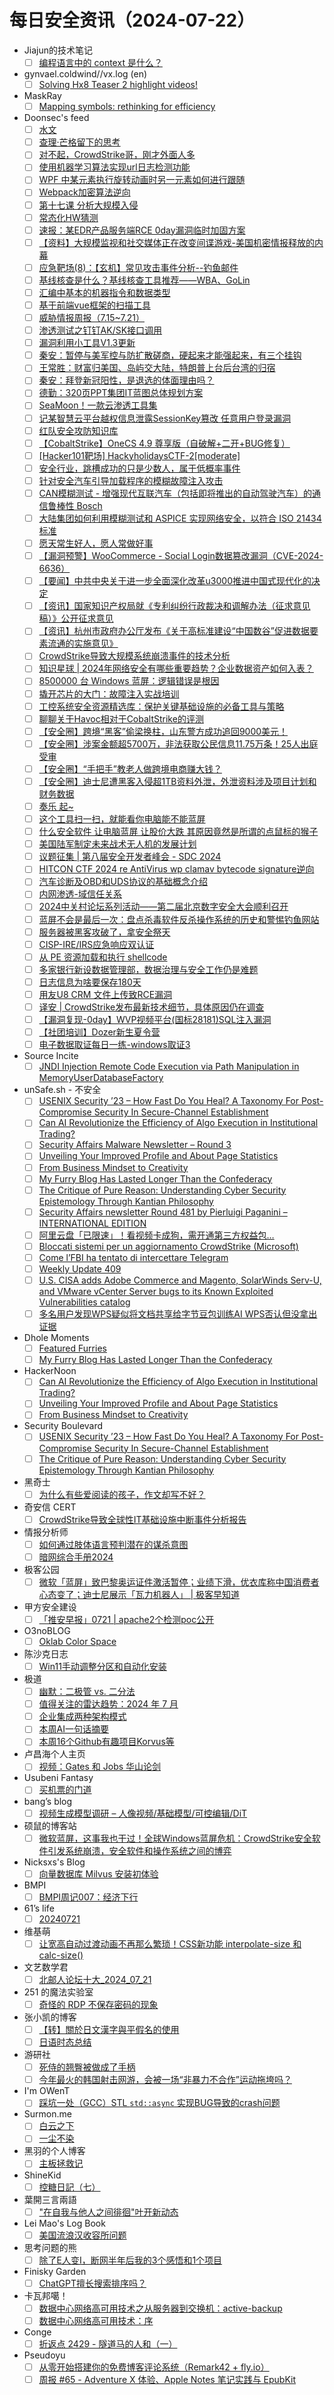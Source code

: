 # 每日安全资讯（2024-07-22）

- Jiajun的技术笔记
  - [ ] [编程语言中的 context 是什么？](https://jiajunhuang.com/articles/2024_07_21-context.md.html)
- gynvael.coldwind//vx.log (en)
  - [ ] [Solving Hx8 Teaser 2 highlight videos!](https://gynvael.coldwind.pl/?id=789)
- MaskRay
  - [ ] [Mapping symbols: rethinking for efficiency](https://maskray.me/blog/2024-07-21-mapping-symbols-rethinking-for-efficiency)
- Doonsec's feed
  - [ ] [水文](https://mp.weixin.qq.com/s?__biz=MzU4Mzc4MDQyOQ==&mid=2247483983&idx=1&sn=82ff57ed9f2be2e82f5d26ed2f530f39)
  - [ ] [查理·芒格留下的思考](https://mp.weixin.qq.com/s?__biz=Mzg4NzgyODEzNQ==&mid=2247487526&idx=1&sn=f9fe9de202965c9f7d48de77da889c2a)
  - [ ] [对不起，CrowdStrike哥，刚才外面人多](https://mp.weixin.qq.com/s?__biz=MzU0NDc0NTY3OQ==&mid=2247487710&idx=1&sn=26a8e842de9cbf0237d8644c6db68dc1)
  - [ ] [使用机器学习算法实现url日志检测功能](https://mp.weixin.qq.com/s?__biz=MzU3MDEwMjk2MQ==&mid=2247485091&idx=1&sn=19a1968329461299d27ae7ea80c31ba0)
  - [ ] [WPF 中某元素执行旋转动画时另一元素如何进行跟随](https://mp.weixin.qq.com/s?__biz=MzA3NDE0NTA0MA==&mid=2649212114&idx=1&sn=9020ab32cd4da0c4747a011ebf3dd3d0)
  - [ ] [Webpack加密算法逆向](https://mp.weixin.qq.com/s?__biz=MzIzMTIzNTM0MA==&mid=2247495322&idx=1&sn=dee42e606edd4ddd6bf434d2e2770c13)
  - [ ] [第十七课 分析大规模入侵](https://mp.weixin.qq.com/s?__biz=MzkzMDE3ODc1Mw==&mid=2247488233&idx=1&sn=0484d50b3b92fdac575b788d0a5baa2d)
  - [ ] [常态化HW猜测](https://mp.weixin.qq.com/s?__biz=MzI1Mjc3NTUwMQ==&mid=2247535344&idx=1&sn=95bcf3d4f65db17069b8aecfe66b51ac)
  - [ ] [速报：某EDR产品服务端RCE 0day漏洞临时加固方案](https://mp.weixin.qq.com/s?__biz=MzkzMjI1NjI3Ng==&mid=2247486854&idx=1&sn=22f93339432647d0ad0776c139606e37)
  - [ ] [【资料】大规模监视和社交媒体正在改变间谍游戏-美国机密情报释放的内幕](https://mp.weixin.qq.com/s?__biz=MzI2MTE0NTE3Mw==&mid=2651145201&idx=1&sn=c8d7ab58169a911b98f09f62903c23f7)
  - [ ] [应急靶场(8)：【玄机】常见攻击事件分析--钓鱼邮件](https://mp.weixin.qq.com/s?__biz=MzI0NjA3Mzk2NQ==&mid=2247494124&idx=1&sn=5a676621c2240784bdf0baeff4ef2d7e)
  - [ ] [基线核查是什么？基线核查工具推荐——WBA、GoLin](https://mp.weixin.qq.com/s?__biz=MzkyNzQ1NjI4OA==&mid=2247484475&idx=1&sn=db9d50441f50b10e8fb3e75cafb60c78)
  - [ ] [汇编中基本的机器指令和数据类型](https://mp.weixin.qq.com/s?__biz=MzU5NjYwNDIyOQ==&mid=2247484577&idx=1&sn=22e0a9f1d65708a1006c71ae20a9e822)
  - [ ] [基于前端vue框架的扫描工具](https://mp.weixin.qq.com/s?__biz=MzkyNzIxMjM3Mg==&mid=2247487148&idx=1&sn=bf696ea339cc127069a0929a1960432e)
  - [ ] [威胁情报周报（7.15~7.21）](https://mp.weixin.qq.com/s?__biz=Mzg5MTc3ODY4Mw==&mid=2247506556&idx=1&sn=ee5e0a8d4f94bdcb6a6d89ab6caac08f)
  - [ ] [渗透测试之钉钉AK/SK接口调用](https://mp.weixin.qq.com/s?__biz=MjM5MzA5NDU2NQ==&mid=2247484436&idx=1&sn=68adcb5452daf6d8b8726a48a3d6db32)
  - [ ] [漏洞利用小工具V1.3更新](https://mp.weixin.qq.com/s?__biz=MzkzNzM0OTcyOQ==&mid=2247484617&idx=1&sn=cb65350f5023a64558c5f639196a477d)
  - [ ] [秦安：暂停与美军控与防扩散磋商，硬起来才能强起来，有三个挂钩](https://mp.weixin.qq.com/s?__biz=MzA5MDg1MDUyMA==&mid=2650471511&idx=1&sn=42877021639c923789bfedb95c8acd26)
  - [ ] [王常胜：财富归美国、岛屿交大陆，特朗普上台后台湾的归宿](https://mp.weixin.qq.com/s?__biz=MzA5MDg1MDUyMA==&mid=2650471511&idx=2&sn=7c7b5adc458d70e24ef25865516bdc7f)
  - [ ] [秦安：拜登新冠阳性，是退选的体面理由吗？](https://mp.weixin.qq.com/s?__biz=MzA5MDg1MDUyMA==&mid=2650471511&idx=3&sn=bcf82e49308b037807f57f32420914a1)
  - [ ] [德勤：320页PPT集团IT蓝图总体规划方案](https://mp.weixin.qq.com/s?__biz=MzU4ODU1MzAyNg==&mid=2247513096&idx=1&sn=7118b83b861f09a0a46f7c1d048652cb)
  - [ ] [SeaMoon！一款云渗透工具集](https://mp.weixin.qq.com/s?__biz=MzkzOTY1MzcyOQ==&mid=2247488404&idx=1&sn=ba24ade4675799269038dbe376d782f0)
  - [ ] [记某智慧云平台越权信息泄露SessionKey篡改 任意用户登录漏洞](https://mp.weixin.qq.com/s?__biz=Mzg2ODYxMzY3OQ==&mid=2247513932&idx=1&sn=93f322246016615a57010658c5ff5e4d)
  - [ ] [红队安全攻防知识库](https://mp.weixin.qq.com/s?__biz=Mzg2ODYxMzY3OQ==&mid=2247513932&idx=2&sn=37cdba5f5105d1e0cee1c7861c9920d1)
  - [ ] [【CobaltStrike】OneCS 4.9 尊享版（自破解+二开+BUG修复）](https://mp.weixin.qq.com/s?__biz=Mzg5MDg0NzUzMw==&mid=2247483930&idx=1&sn=bad19640002904df78f73a0547360029)
  - [ ] [[Hacker101靶场] HackyholidaysCTF-2[moderate]](https://mp.weixin.qq.com/s?__biz=MzA4NDQ5NTU0MA==&mid=2647689584&idx=1&sn=e385a6973b315e6939b6e306d2d7c1cd)
  - [ ] [安全行业，跳槽成功的只是少数人，属于低概率事件](https://mp.weixin.qq.com/s?__biz=MzUzNjkxODE5MA==&mid=2247486166&idx=1&sn=25317c6a22dc56e6e3b5511f22d513f1)
  - [ ] [针对安全汽车引导加载程序的模糊故障注入攻击](https://mp.weixin.qq.com/s?__biz=MzU2MDk1Nzg2MQ==&mid=2247611395&idx=1&sn=e23d97aeca3e4731686119a46c70a59d)
  - [ ] [CAN模糊测试 - 增强现代互联汽车（包括即将推出的自动驾驶汽车）的通信鲁棒性 Bosch](https://mp.weixin.qq.com/s?__biz=MzU2MDk1Nzg2MQ==&mid=2247611395&idx=2&sn=0ca72dbc504c95c30339d61c9a97b19b)
  - [ ] [大陆集团如何利用模糊测试和 ASPICE 实现网络安全，以符合 ISO 21434 标准](https://mp.weixin.qq.com/s?__biz=MzU2MDk1Nzg2MQ==&mid=2247611395&idx=3&sn=b3a5cb56bc7966ef2b8f0511a470c1aa)
  - [ ] [愿天常生好人，愿人常做好事](https://mp.weixin.qq.com/s?__biz=Mzg5NTU2NjA1Mw==&mid=2247492376&idx=1&sn=f481382a2cfebc3f8a3a17d29aadc5e3)
  - [ ] [【漏洞预警】WooCommerce - Social Login数据篡改漏洞（CVE-2024-6636）](https://mp.weixin.qq.com/s?__biz=MzkyNzQzNDI5OQ==&mid=2247486441&idx=1&sn=9f534c95bf817bcf2fef94fd8d0cbe44)
  - [ ] [【要闻】中共中央关于进一步全面深化改革u3000推进中国式现代化的决定](https://mp.weixin.qq.com/s?__biz=MzU1NDY3NDgwMQ==&mid=2247543620&idx=1&sn=cbb1b2d433bb50f67bd5b592bf3c6273)
  - [ ] [【资讯】国家知识产权局就《专利纠纷行政裁决和调解办法（征求意见稿）》公开征求意见](https://mp.weixin.qq.com/s?__biz=MzU1NDY3NDgwMQ==&mid=2247543620&idx=2&sn=7f2ba45d234c18795bca0429588c6fd7)
  - [ ] [【资讯】杭州市政府办公厅发布《关于高标准建设“中国数谷”促进数据要素流通的实施意见》](https://mp.weixin.qq.com/s?__biz=MzU1NDY3NDgwMQ==&mid=2247543620&idx=3&sn=b4d827fe8f274933d32c44735effe875)
  - [ ] [CrowdStrike导致大规模系统崩溃事件的技术分析](https://mp.weixin.qq.com/s?__biz=MzkzNzI4NDQzMA==&mid=2247498728&idx=1&sn=4fe9507d733494e4aa91b9cf743b4a74)
  - [ ] [知识星球 | 2024年网络安全有哪些重要趋势？企业数据资产如何入表？](https://mp.weixin.qq.com/s?__biz=MzU5ODgzNTExOQ==&mid=2247625676&idx=1&sn=46c4883142b4ba35d71728d137371d92)
  - [ ] [8500000 台 Windows 蓝屏：逻辑错误是根因](https://mp.weixin.qq.com/s?__biz=MzU2NzY5MzI5Ng==&mid=2247502390&idx=1&sn=57782f0a8f88a78e4c9a09f9569220f4)
  - [ ] [撬开芯片的大门：故障注入实战培训](https://mp.weixin.qq.com/s?__biz=MzU5OTU3NDEzOQ==&mid=2247492482&idx=1&sn=5e7f7a7563ac39d9a8556567b443bdaa)
  - [ ] [工控系统安全资源精选库：保护关键基础设施的必备工具与策略](https://mp.weixin.qq.com/s?__biz=MzkxNTU5NTI1Ng==&mid=2247485369&idx=1&sn=b529b093c316e7431760303271157512)
  - [ ] [聊聊关于Havoc相对于CobaltStrike的评测](https://mp.weixin.qq.com/s?__biz=Mzg3NDk3NzMwNw==&mid=2247484687&idx=1&sn=1aca6d7d8060ecac970c93f4279373ef)
  - [ ] [【安全圈】跨境“黑客”偷梁换柱，山东警方成功追回9000美元！](https://mp.weixin.qq.com/s?__biz=MzIzMzE4NDU1OQ==&mid=2652063000&idx=1&sn=bf67cbcf454f238accc31965c6a79a67)
  - [ ] [【安全圈】涉案金额超5700万，非法获取公民信息11.75万条！25人出庭受审](https://mp.weixin.qq.com/s?__biz=MzIzMzE4NDU1OQ==&mid=2652063000&idx=2&sn=7761f58ccc530d185d49fe281b88ae97)
  - [ ] [【安全圈】“手把手”教老人做跨境电商赚大钱？](https://mp.weixin.qq.com/s?__biz=MzIzMzE4NDU1OQ==&mid=2652063000&idx=3&sn=4378a0c75495b99bbd82a120c3090754)
  - [ ] [【安全圈】迪士尼遭黑客入侵超1TB资料外泄，外泄资料涉及项目计划和财务数据](https://mp.weixin.qq.com/s?__biz=MzIzMzE4NDU1OQ==&mid=2652063000&idx=4&sn=bd9c3923d3541ecb86edcc720a34cefa)
  - [ ] [奏乐 起~](https://mp.weixin.qq.com/s?__biz=MzkzNjM5NDU0OA==&mid=2247486035&idx=1&sn=4f50e03715c37a2dab6648fd52071010)
  - [ ] [这个工具扫一扫，就能看你电脑能不能蓝屏](https://mp.weixin.qq.com/s?__biz=MzkwNjY1Mzc0Nw==&mid=2247485197&idx=1&sn=74a0a01025ba8a0039de46d0d02c73c8)
  - [ ] [什么安全软件 让电脑蓝屏 让股价大跌 其原因竟然是所谓的点鼠标的猴子](https://mp.weixin.qq.com/s?__biz=Mzk0MDY2NTY5Mw==&mid=2247484849&idx=1&sn=662d13fb4c205981d1a22c8852f66e6c)
  - [ ] [美国陆军制定未来战术无人机的发展计划](https://mp.weixin.qq.com/s?__biz=MzI1OTExNDY1NQ==&mid=2651614337&idx=1&sn=165b3d0fc626ae72a69afb492f4a4e7e)
  - [ ] [议题征集 | 第八届安全开发者峰会 - SDC 2024](https://mp.weixin.qq.com/s?__biz=MjM5NTc2MDYxMw==&mid=2458564547&idx=1&sn=e757435874540666710bf4390679ee7a)
  - [ ] [HITCON CTF 2024 re AntiVirus wp clamav bytecode signature逆向](https://mp.weixin.qq.com/s?__biz=MjM5NTc2MDYxMw==&mid=2458564547&idx=2&sn=1ae148ef7d72e7a0707f3c6eddf31dd0)
  - [ ] [汽车诊断及OBD和UDS协议的基础概念介绍](https://mp.weixin.qq.com/s?__biz=MzIzOTc2OTAxMg==&mid=2247540712&idx=1&sn=51615d8474dcf0abfb7f67c98552727c)
  - [ ] [内网渗透-域信任关系](https://mp.weixin.qq.com/s?__biz=MzkwMjU5MzgzMQ==&mid=2247484982&idx=1&sn=aeeca6ca0c963dee3d064d3c3d0fdba4)
  - [ ] [2024中关村论坛系列活动——第二届北京数字安全大会顺利召开](https://mp.weixin.qq.com/s?__biz=MzkwMTMyMDQ3Mw==&mid=2247591143&idx=2&sn=19ff4783d821cfdff3ab44d4134d4930)
  - [ ] [蓝屏不会是最后一次：盘点杀毒软件反杀操作系统的历史和警惕钓鱼网站](https://mp.weixin.qq.com/s?__biz=Mzg4Njc0Mjc3NQ==&mid=2247486179&idx=1&sn=c259a8841d0edc040d8e273cb3d17423)
  - [ ] [服务器被黑客攻破了，拿安全祭天](https://mp.weixin.qq.com/s?__biz=Mzg4MTg0MjQ5OA==&mid=2247485747&idx=1&sn=b9d568b62a6fba950fea730db82f179e)
  - [ ] [CISP-IRE/IRS应急响应双认证](https://mp.weixin.qq.com/s?__biz=Mzg4MTg0MjQ5OA==&mid=2247485747&idx=2&sn=e878bf1f1ce1786d8dab5321b55c6f13)
  - [ ] [从 PE 资源加载和执行 shellcode](https://mp.weixin.qq.com/s?__biz=MzkzNDQ0MDcxMw==&mid=2247485904&idx=1&sn=2dbd072c5f569e36843ec0c117c13620)
  - [ ] [多家银行新设数据管理部，数据治理与安全工作仍是难题](https://mp.weixin.qq.com/s?__biz=MzIxMDIwODM2MA==&mid=2653930334&idx=1&sn=ddb6d63ab49f2e9952a2b8b4cee116f3)
  - [ ] [日志信息为啥要保存180天](https://mp.weixin.qq.com/s?__biz=MzI4NzA1Nzg5OA==&mid=2247485233&idx=1&sn=4c4402023d3de000192022c7d07d5fbd)
  - [ ] [用友U8 CRM 文件上传致RCE漏洞](https://mp.weixin.qq.com/s?__biz=MzkzOTI2NjUyNA==&mid=2247484240&idx=1&sn=4467be07eab1806b8b59c62abfe5e6f0)
  - [ ] [译安 | CrowdStrike发布最新技术细节，具体原因仍在调查](https://mp.weixin.qq.com/s?__biz=Mzg3NzUyMTM0NA==&mid=2247486738&idx=1&sn=2188f688efa3bbb2303b3ca6f2671458)
  - [ ] [【漏洞复现-0day】WVP视频平台(国标28181)SQL注入漏洞](https://mp.weixin.qq.com/s?__biz=MzkxMTY1MTIzOA==&mid=2247484216&idx=1&sn=367fe7b6510e06e06b9a95ef82461c16)
  - [ ] [【社团培训】Dozer新生夏令营](https://mp.weixin.qq.com/s?__biz=MzI4MTIxMzkxMg==&mid=2247485345&idx=1&sn=ae09923a8112a5c7a6eaaa48432c26d2)
  - [ ] [电子数据取证每日一练-windows取证3](https://mp.weixin.qq.com/s?__biz=Mzg3NTU3NTY0Nw==&mid=2247488967&idx=1&sn=4ed2065a32ddf6d65e46e5ea35381814)
- Source Incite
  - [ ] [JNDI Injection Remote Code Execution via Path Manipulation in MemoryUserDatabaseFactory](https://srcincite.io/blog/2024/07/21/jndi-injection-rce-via-path-manipulation-in-memoryuserdatabasefactory.html)
- unSafe.sh - 不安全
  - [ ] [USENIX Security ’23 – How Fast Do You Heal? A Taxonomy For Post-Compromise Security In Secure-Channel Establishment](https://buaq.net/go-251683.html)
  - [ ] [Can AI Revolutionize the Efficiency of Algo Execution in Institutional Trading?](https://buaq.net/go-251685.html)
  - [ ] [Security Affairs Malware Newsletter – Round 3](https://buaq.net/go-251678.html)
  - [ ] [Unveiling Your Improved Profile and About Page Statistics](https://buaq.net/go-251686.html)
  - [ ] [From Business Mindset to Creativity](https://buaq.net/go-251687.html)
  - [ ] [My Furry Blog Has Lasted Longer Than the Confederacy](https://buaq.net/go-251680.html)
  - [ ] [The Critique of Pure Reason: Understanding Cyber Security Epistemology Through Kantian Philosophy](https://buaq.net/go-251679.html)
  - [ ] [Security Affairs newsletter Round 481 by Pierluigi Paganini – INTERNATIONAL EDITION](https://buaq.net/go-251676.html)
  - [ ] [阿里云盘「已限速」！看视频卡成狗，需开通第三方权益包…](https://buaq.net/go-251682.html)
  - [ ] [Bloccati sistemi per un aggiornamento CrowdStrike (Microsoft)](https://buaq.net/go-251668.html)
  - [ ] [Come l’FBI ha tentato di intercettare Telegram](https://buaq.net/go-251675.html)
  - [ ] [Weekly Update 409](https://buaq.net/go-251669.html)
  - [ ] [U.S. CISA adds Adobe Commerce and Magento, SolarWinds Serv-U, and VMware vCenter Server bugs to its Known Exploited Vulnerabilities catalog](https://buaq.net/go-251670.html)
  - [ ] [多名用户发现WPS疑似将文档共享给字节豆包训练AI WPS否认但没拿出证据](https://buaq.net/go-251657.html)
- Dhole Moments
  - [ ] [Featured Furries](https://soatok.blog/2024/07/21/featured-furries/)
  - [ ] [My Furry Blog Has Lasted Longer Than the Confederacy](https://soatok.blog/2024/07/21/my-furry-blog-has-lasted-longer-than-the-confederacy/)
- HackerNoon
  - [ ] [Can AI Revolutionize the Efficiency of Algo Execution in Institutional Trading?](https://hackernoon.com/can-ai-revolutionize-the-efficiency-of-algo-execution-in-institutional-trading?source=rss)
  - [ ] [Unveiling Your Improved Profile and About Page Statistics](https://hackernoon.com/unveiling-your-improved-profile-and-about-page-statistics?source=rss)
  - [ ] [From Business Mindset to Creativity](https://hackernoon.com/from-business-mindset-to-creativity?source=rss)
- Security Boulevard
  - [ ] [USENIX Security ’23 – How Fast Do You Heal? A Taxonomy For Post-Compromise Security In Secure-Channel Establishment](https://securityboulevard.com/2024/07/usenix-security-23-how-fast-do-you-heal-a-taxonomy-for-post-compromise-security-in-secure-channel-establishment/)
  - [ ] [The Critique of Pure Reason: Understanding Cyber Security Epistemology Through Kantian Philosophy](https://securityboulevard.com/2024/07/the-critique-of-pure-reason-understanding-cyber-security-epistemology-through-kantian-philosophy/)
- 黑奇士
  - [ ] [为什么有些爱阅读的孩子，作文却写不好？](https://mp.weixin.qq.com/s?__biz=MzI5ODYwNTE4Nw==&mid=2247488313&idx=1&sn=abed910295a107f3a51927f661ff898c&chksm=eca21cd5dbd595c3d9d5284463932f50396944fdf3fa255beac58224b02a96b4043918855109&scene=58&subscene=0#rd)
- 奇安信 CERT
  - [ ] [CrowdStrike导致全球性IT基础设施中断事件分析报告](https://mp.weixin.qq.com/s?__biz=MzU5NDgxODU1MQ==&mid=2247501763&idx=1&sn=3714d555ecf347d22ba237fc80c5131a&chksm=fe79e35bc90e6a4d32699034dcf6c752d63eb31305f62c9a2ff63f852f69c24b89743c314aca&scene=58&subscene=0#rd)
- 情报分析师
  - [ ] [如何通过肢体语言预判潜在的谋杀意图](https://mp.weixin.qq.com/s?__biz=MzA3Mjc1MTkwOA==&mid=2650553122&idx=1&sn=49c97f3e7526280ab12f1e9d2d60bf30&chksm=87111569b0669c7f71566be7d87f607b53e08fd38cbaa8335619210e32ad0d717bf40043e327&scene=58&subscene=0#rd)
  - [ ] [暗网综合手册2024](https://mp.weixin.qq.com/s?__biz=MzA3Mjc1MTkwOA==&mid=2650553122&idx=2&sn=bd3349e8687e15a6707785b99d9f2233&chksm=87111569b0669c7f968f303e760fdaa6d45e0af3473031ff966311191f7bff8ec7293797b069&scene=58&subscene=0#rd)
- 极客公园
  - [ ] [微软「蓝屏」致巴黎奥运证件激活暂停；业绩下滑，优衣库称中国消费者心态变了；迪士尼展示「瓦力机器人」 | 极客早知道](https://mp.weixin.qq.com/s?__biz=MTMwNDMwODQ0MQ==&mid=2653048046&idx=1&sn=078d476e23d2bd5f07c9d021ece3bfca&chksm=7e5731584920b84e3bfeb41b7f29611c21037865db48dbb183a087f7082ed73754fead005713&scene=58&subscene=0#rd)
- 甲方安全建设
  - [ ] [「推安早报」0721 | apache2个检测poc公开](https://mp.weixin.qq.com/s?__biz=MzU0MDcyMTMxOQ==&mid=2247487637&idx=1&sn=6229121098df1fb61d8329fd41691f72&chksm=fb35b95dcc42304b684e585cae8bda7bf94df3255303709e86078dc1c4146f940858080b2d1c&scene=58&subscene=0#rd)
- O3noBLOG
  - [ ] [Oklab Color Space](https://blog.othree.net/log/2024/07/21/oklab-color-space/)
- 陈沙克日志
  - [ ] [Win11手动调整分区和自动化安装](https://www.chenshake.com/2024/07/21/win11-skill/)
- 极道
  - [ ] [幽默：二极管 vs. 二分法](https://www.jdon.com/74644.html)
  - [ ] [值得关注的雷达趋势：2024 年 7 月](https://www.jdon.com/74643.html)
  - [ ] [企业集成两种架构模式](https://www.jdon.com/74642.html)
  - [ ] [本周AI一句话摘要](https://www.jdon.com/74641.html)
  - [ ] [本周16个Github有趣项目Korvus等](https://www.jdon.com/74627.html)
- 卢昌海个人主页
  - [ ] [视频：Gates 和 Jobs 华山论剑](https://www.youtube.com/watch?v=UrIrGTu2Scs)
- Usubeni Fantasy
  - [ ] [买机票的门道](https://ssshooter.com/airplane-ticket/)
- bang’s blog
  - [ ] [视频生成模型调研 – 人像视频/基础模型/可控编辑/DiT](http://blog.cnbang.net/tech/3950/)
- 硕鼠的博客站
  - [ ] [微软蓝屏，这事我也干过！全球Windows蓝屏危机：CrowdStrike安全软件引发系统崩溃，安全软件和操作系统之间的博弈](https://lukefan.com/2024/07/21/%e5%be%ae%e8%bd%af%e8%93%9d%e5%b1%8f%ef%bc%8c%e8%bf%99%e4%ba%8b%e6%88%91%e4%b9%9f%e5%b9%b2%e8%bf%87%ef%bc%81%e5%85%a8%e7%90%83windows%e8%93%9d%e5%b1%8f%e5%8d%b1%e6%9c%ba%ef%bc%9acrowdstrike%e5%ae%89/)
- Nicksxs's Blog
  - [ ] [向量数据库 Milvus 安装初体验](https://nicksxs.me/2024/07/21/%E5%90%91%E9%87%8F%E6%95%B0%E6%8D%AE%E5%BA%93-Milvus-%E5%AE%89%E8%A3%85%E5%88%9D%E4%BD%93%E9%AA%8C/)
- BMPI
  - [ ] [BMPI周记007：经济下行](https://www.bmpi.dev/weeklies/20240721/)
- 61’s life
  - [ ] [20240721](http://61.life/2024/0721)
- 维基萌
  - [ ] [让宽高自动过渡动画不再那么繁琐！CSS新功能 interpolate-size 和 calc-size()](https://www.wikimoe.com/post/fn2y1rpv)
- 文艺数学君
  - [ ] [北邮人论坛十大_2024_07_21](https://mathpretty.com/17323.html)
- 251 的魔法实验室
  - [ ] [奇怪的 RDP 不保存密码的现象](https://blog.251.sh/please-save-my-password-rdp)
- 张小凯的博客
  - [ ] [【转】關於日文漢字與平假名的使用](https://jasonkayzk.github.io/2024/07/21/%E3%80%90%E8%BD%AC%E3%80%91%E9%97%9C%E6%96%BC%E6%97%A5%E6%96%87%E6%BC%A2%E5%AD%97%E8%88%87%E5%B9%B3%E5%81%87%E5%90%8D%E7%9A%84%E4%BD%BF%E7%94%A8/)
  - [ ] [日语时态总结](https://jasonkayzk.github.io/2024/07/21/%E6%97%A5%E8%AF%AD%E6%97%B6%E6%80%81%E6%80%BB%E7%BB%93/)
- 游研社
  - [ ] [死侍的翘臀被做成了手柄](https://www.yystv.cn/p/11925)
  - [ ] [今年最火的韩国射击网游，会被一场“非暴力不合作”运动拖垮吗？](https://www.yystv.cn/p/11924)
- I'm OWenT
  - [ ] [踩坑一处（GCC）STL `std::async` 实现BUG导致的crash问题](//owent.net/2024/2402.html)
- Surmon.me
  - [ ] [白云之下](https://surmon.me/article/275)
  - [ ] [一尘不染](https://surmon.me/article/274)
- 黑羽的个人博客
  - [ ] [主板拯救记](https://blog.thetbw.xyz/archives/save-nas-motherboard)
- ShineKid
  - [ ] [控糖日記（七）](https://shinekid.com/2024/07/anti-glycemic-diary-episode-07/)
- 葉開三言兩語
  - [ ] ["在自我与他人之间徘徊"叶开新动态](https://qq.md/post/748)
- Lei Mao's Log Book
  - [ ] [美国流浪汉收容所问题](https://leimao.github.io/essay/%E7%BE%8E%E5%9B%BD%E6%B5%81%E6%B5%AA%E6%B1%89%E6%94%B6%E5%AE%B9%E6%89%80%E9%97%AE%E9%A2%98/)
- 思考问题的熊
  - [ ] [除了E人变I，断网半年后我的3个感悟和1个项目](https://kaopubear.top/blog/2024-07-21-insightpaper-intro/)
- Finisky Garden
  - [ ] [ChatGPT擅长搜索排序吗？](https://finisky.github.io/is-chatgpt-good-at-search-ranking/)
- 卡瓦邦噶！
  - [ ] [数据中心网络高可用技术之从服务器到交换机：active-backup](https://www.kawabangga.com/posts/6430)
  - [ ] [数据中心网络高可用技术：序](https://www.kawabangga.com/posts/6417)
- Conge
  - [ ] [折返点 2429 - 隧道马的人和（一）](https://conge.livingwithfcs.org/2024/07/21/ReturnPoint-recovery/)
- Pseudoyu
  - [ ] [从零开始搭建你的免费博客评论系统（Remark42 + fly.io）](https://www.pseudoyu.com/zh/2024/07/22/free_commenting_system_using_remark42_and_flyio/)
  - [ ] [周报 #65 - Adventure X 体验、Apple Notes 笔记实践与 EpubKit](https://www.pseudoyu.com/zh/2024/07/21/weekly_review_20240721/)
